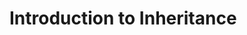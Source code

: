 # Introduction to Inheritance



<!--

------------------------------- content to mention this week -------------------------------
I want to show:

* method that takes params (show the self parameter disappearing)-done in video1
* method that calls another method-done in video1
* Function that returns an instance-done in video1
* Larger classes, organizing the program to put everything in classes.
 

write a helper function that creates two points.


Take
    Add pass ?

Discuss *model*. very simplified computer representation of data+behavior.
Take a clothing store model, ArticleOfClothing
methods getPrice()

talk about the bug
putting a=[] at the top

class mylist:
    my_list = []



Show SavedList and have students add to it.
a list helper that always writes things to disk that way if the program crashes half way through it will always have a copy on disk.
(helps connect concepts, lists are objects)
SavedList()
    method insert()
    method append()
        lst.append()
        self.save()
    method removeLastItem()
    method remove(which)
        lst
    method modify(which, newcontents)

    briefly mention that hiding details is good. people calling into it don't need to care that it uses json.
    we'll pick up on that theme later


Weather example
    Demos composing classes.
    Have a larger weatherlookup class with methods for retrieving it from the api.
    Why is it more useful to use classes this way?  weather_helper.getByCity(‘lagos’).getUpcomingDay(‘3’).temperature() is easier to read than looping through the raw data.
    

ListScrambler
    Demos avoiding mutation by copying.

------------------------------- in progress -------------------------------



Introduce inheritance. 

The persistedlist class-what if we also wanted to add logging.

version one of the code:
no save method, everything is duplicated

then a version with a save method

then a version with a shouldLog 

but this can gum up the functionality-what if sometimes you need to log to a file, sometimes you need to log to console, sometimes you need to include the time in a different format. sometimes you only need to log on deletes, not on adds. needs a lot of if/thens.

one way to do this is with composition-
show example-
but this is inflexible and needs a lot of typing, kind of fragile and you'd have to update it when any of the methods change

one solution for this is called inheritance!

by default it does what the parent class does.
-->
